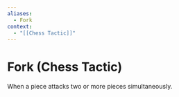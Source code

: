 ```yaml
---
aliases:
  - Fork
context:
  - "[[Chess Tactic]]"
---
```


# Fork (Chess Tactic)

When a piece attacks two or more pieces simultaneously.
